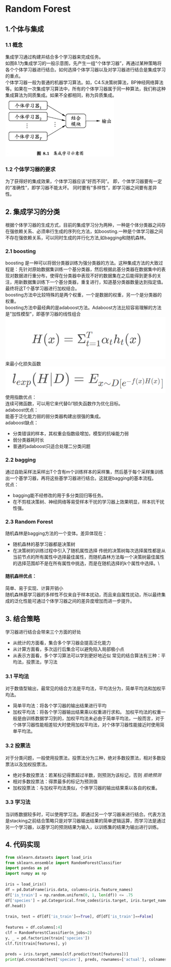 # Random Forest
## 1.个体与集成
### 1.1 概念
集成学习通过构建并结合多个学习器来完成任务。\
如图8.1为集成学习的一般示意图，先产生一组“个体学习器”，再通过某种策略将各个个体学习器进行结合。如何选择个体学习器以及对学习器进行结合是集成学习的重点。\
个体学习器一般为普通的机器学习算法。如，C4.5决策树算法，BP神经网络算法等。如果在一次集成学习算法中，所有的个体学习器属于同一种算法，我们称这种集成算法为同质集成。如果不全都相同，称为异质集成。\
![figure1](1.png)
### 1.2 个体学习器的要求
为了获得好的集成效果，个体学习器应该“好而不同”。
即，个体学习器要有一定的“准确性”，即学习器不能太坏。
同时要有“多样性”，即学习器之间要有差异性。
## 2. 集成学习的分类
根据个体学习器的生成方式，目前的集成学习分为两种，一种是个体分类器之间存在强依赖关系、必须串行生成的序列化方法，如boosting.一种是个体学习器之间不存在强依赖关系，可以同时生成的并行化方法,如bagging和随机森林。
### 2.1 boosting
boosting 是一种可以将弱分类器训练为强分类器的方法。这种集成方法的大致过程是：先针对原始数据集训练一个基分类器，然后根据此基分类器在数据集中的表现对数据进行重分布，使得在分类器中表现不好的数据集在之后能得到更多的关注，用新数据集训练下一个基分类器，重复进行，知道基分类器数量达到指定值。最终将这T个基学习器进行加权结合。\
boosting方法中比较特殊的是两个权重，一个是数据的权重，另一个是分类器的权重。\
boosting方法中最经典的是adaboost方法。Adaboost方法比较容易理解的方法是"加性模型"，即基学习器的线性组合 
![figure2](2.png)\
来最小化损失函数 \
![figure3](3.png)\
使用指数优点：\
连续可微函数，可以用它来代替0/1损失函数作为优化目标。\
adaboost优点：\
能基于泛化能力弱的弱分类器构建出很强的集成。\
adaboost缺点：
* 分类错误的样本，其权重会指数级增加，模型的抗噪能力弱
* 弱分类器耗时长
* 普通的adaboost只适合处理二分类问题
### 2.2 bagging 
通过自助采样法采样出T个含有m个训练样本的采样集，然后基于每个采样集训练出一个基学习器，再将这些基学习器进行结合。这就是bagging的基本流程。\
优点：
* bagging能不经修改的用于多分类回归等任务。
* 在不剪枝决策树、神经网络等易受样本干扰的学习器上效果明显，样本抗干扰性强。
### 2.3 Random Forest
随机森林是bagging方法的一个变体。差异体现在：
* 随机森林的基学习器都是决策树
* 在决策树的训练过程中引入了随机属性选择
传统的决策树每次选择属性都是从当前节点的所有属性中选择最佳属性，而随机森林方法每一个决策树最佳属性的选择范围却不是在所有属性中挑选，而是在随机选择的k个属性中选择。\
#### 随机森林优点：
简单、易于实现、计算开销小\
随机森林基学习器的多样性不仅来自于样本扰动，而且来自属性扰动，所以最终集成的泛化性能可通过个体学习器之间的差异度增加而进一步提升。
## 3. 结合策略
学习器进行结合会带来三个方面的好处
* 从统计的方面看，集合多个学习器会提高泛化能力
* 从计算方面看，多次运行后集合可以避免陷入局部极小点
* 从表示方面看，多个学习算法可以学到更好地近似
常见的结合算法有三种：平均法，投票法，学习法
### 3.1 平均法
对于数值型输出，最常见的结合方法是平均法，平均法分为，简单平均法和加权平均法。
* 简单平均法：将各个学习器的输出结果进行平均
* 加权平均法：将各个学习器输出结果乘以权重进行求和。
加权平均法的权重一般是由训练数据学习到的，加权平均法未必由于简单平均法，一般而言，对于个体学习器性能相差较大时使用加权平均法，对个体学习器性能接近时使用简单平均法。
### 3.2 投票法
对于分类问题，一般使用投票法，投票法分为三种，绝对多数投票法，相对多数投票法以及加权投票法。
* 绝对多数投票法：若某标记得票超过半数，则预测为该标记，否则 *拒绝预测*
* 相对多数投票法：得票最多的标记为预测值
* 加权投票法：与加权平均法类似，个体学习器的输出结果乘以各自的权重。
### 3.3 学习法 
当训练数据较多时，可以使用学习法。即通过另一个学习器来进行结合。代表方法是stacking之前结合策略只是对学习器输出结果的简单逻辑运算，而学习法是通过另一个学习器，以基学习的预测结果为输入，以训练集的结果为输出进行训练。
## 4. 代码实现
```python
from sklearn.datasets import load_iris
from sklearn.ensemble import RandomForestClassifier
import pandas as pd
import numpy as np

iris = load_iris()
df = pd.DataFrame(iris.data, columns=iris.feature_names)
df['is_train'] = np.random.uniform(0, 1, len(df)) <= .75
df['species'] = pd.Categorical.from_codes(iris.target, iris.target_names)
df.head()

train, test = df[df['is_train']==True], df[df['is_train']==False]

features = df.columns[:4]
clf = RandomForestClassifier(n_jobs=2)
y, _ = pd.factorize(train['species'])
clf.fit(train[features], y)

preds = iris.target_names[clf.predict(test[features])]
print(pd.crosstab(test['species'], preds, rownames=['actual'], colnames=['preds']))
```

